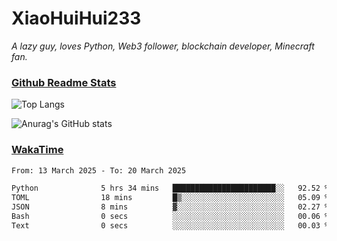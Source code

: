 # XiaoHuiHui233

*A lazy guy, loves Python, Web3 follower, blockchain developer, Minecraft fan.*

### [Github Readme Stats](https://github.com/anuraghazra/github-readme-stats)

![Top Langs](https://github-readme-stats.vercel.app/api/top-langs/?username=XiaoHuiHui233&layout=compact&theme=github_dark)

![Anurag's GitHub stats](https://github-readme-stats.vercel.app/api?username=XiaoHuiHui233&show_icons=true&theme=github_dark)

### [WakaTime](https://wakatime.com)

<!--START_SECTION:waka-->

```txt
From: 13 March 2025 - To: 20 March 2025

Python              5 hrs 34 mins   ███████████████████████░░   92.52 %
TOML                18 mins         █▒░░░░░░░░░░░░░░░░░░░░░░░   05.09 %
JSON                8 mins          ▓░░░░░░░░░░░░░░░░░░░░░░░░   02.27 %
Bash                0 secs          ░░░░░░░░░░░░░░░░░░░░░░░░░   00.06 %
Text                0 secs          ░░░░░░░░░░░░░░░░░░░░░░░░░   00.03 %
```

<!--END_SECTION:waka-->

